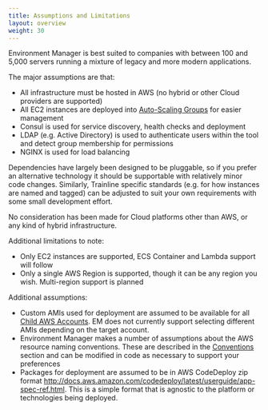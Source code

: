 ```yaml
---
title: Assumptions and Limitations
layout: overview
weight: 30
---
```


Environment Manager is best suited to companies with between 100 and 5,000 servers running a mixture of legacy and more modern applications.

The major assumptions are that:

-	All infrastructure must be hosted in AWS (no hybrid or other Cloud providers are supported)
-	All EC2 instances are deployed into [Auto-Scaling Groups](/environment-manager/docs/concepts#asgs) for easier management
-	Consul is used for service discovery, health checks and deployment
-	LDAP (e.g. Active Directory) is used to authenticate users within the tool and detect group membership for permissions
-	NGINX is used for load balancing

Dependencies have largely been designed to be pluggable, so if you prefer an alternative technology it should be supportable with relatively minor code changes. Similarly, Trainline specific standards (e.g. for how instances are named and tagged) can be adjusted to suit your own requirements with some small development effort.

No consideration has been made for Cloud platforms other than AWS, or any kind of hybrid infrastructure.

Additional limitations to note:

-	Only EC2 instances are supported, ECS Container and Lambda support will follow
-	Only a single AWS Region is supported, though it can be any region you wish. Multi-region support is planned

Additional assumptions:

-	Custom AMIs used for deployment are assumed to be available for all [Child AWS Accounts](/environment-manager/docs/setup/aws-accounts). EM does not currently support selecting different AMIs depending on the target account.
-	Environment Manager makes a number of assumptions about the AWS resource naming conventions. These are described in the [Conventions](/environment-manager/docs/conventions) section and can be modified in code as necessary to support your preferences
-	Packages for deployment are assumed to be in AWS CodeDeploy zip format <http://docs.aws.amazon.com/codedeploy/latest/userguide/app-spec-ref.html>. This is a simple format that is agnostic to the platform or technologies being deployed.

